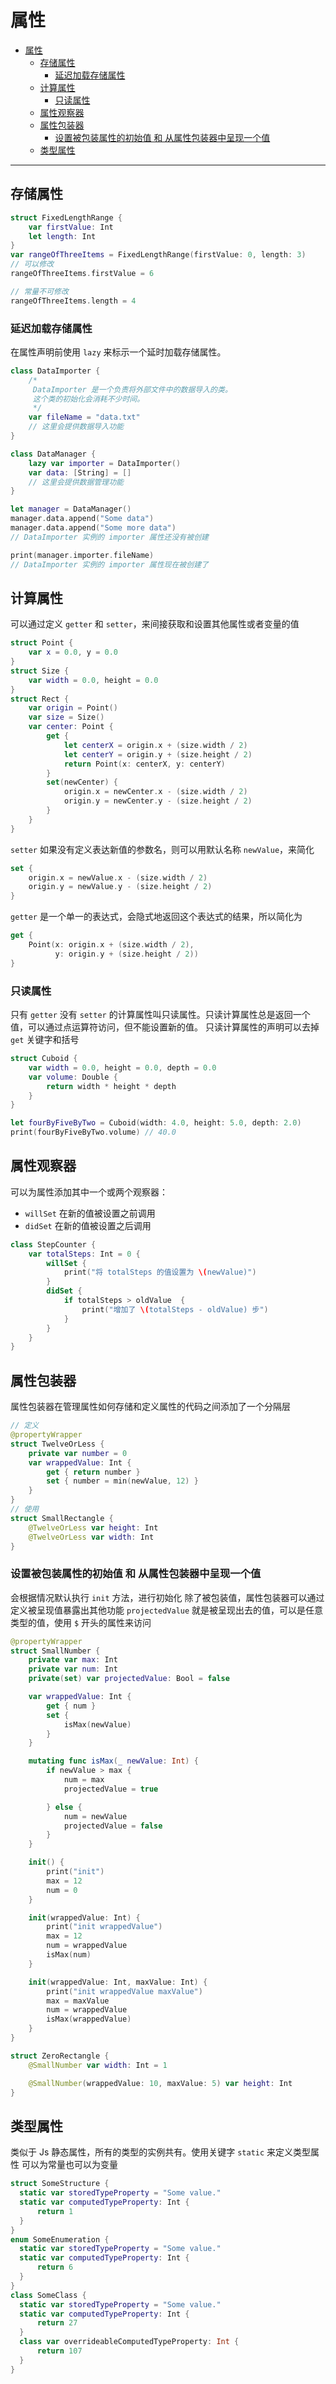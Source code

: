 # 属性

- [属性](#属性)
  - [存储属性](#存储属性)
    - [延迟加载存储属性](#延迟加载存储属性)
  - [计算属性](#计算属性)
    - [只读属性](#只读属性)
  - [属性观察器](#属性观察器)
  - [属性包装器](#属性包装器)
    - [设置被包装属性的初始值 和 从属性包装器中呈现一个值](#设置被包装属性的初始值-和-从属性包装器中呈现一个值)
  - [类型属性](#类型属性)

---

## 存储属性

```swift
struct FixedLengthRange {
    var firstValue: Int
    let length: Int
}
var rangeOfThreeItems = FixedLengthRange(firstValue: 0, length: 3)
// 可以修改
rangeOfThreeItems.firstValue = 6

// 常量不可修改
rangeOfThreeItems.length = 4
```

### 延迟加载存储属性

在属性声明前使用 `lazy` 来标示一个延时加载存储属性。

```swift
class DataImporter {
    /*
     DataImporter 是一个负责将外部文件中的数据导入的类。
     这个类的初始化会消耗不少时间。
     */
    var fileName = "data.txt"
    // 这里会提供数据导入功能
}

class DataManager {
    lazy var importer = DataImporter()
    var data: [String] = []
    // 这里会提供数据管理功能
}

let manager = DataManager()
manager.data.append("Some data")
manager.data.append("Some more data")
// DataImporter 实例的 importer 属性还没有被创建

print(manager.importer.fileName)
// DataImporter 实例的 importer 属性现在被创建了
```

## 计算属性

可以通过定义 `getter` 和 `setter`，来间接获取和设置其他属性或者变量的值

```swift
struct Point {
    var x = 0.0, y = 0.0
}
struct Size {
    var width = 0.0, height = 0.0
}
struct Rect {
    var origin = Point()
    var size = Size()
    var center: Point {
        get {
            let centerX = origin.x + (size.width / 2)
            let centerY = origin.y + (size.height / 2)
            return Point(x: centerX, y: centerY)
        }
        set(newCenter) {
            origin.x = newCenter.x - (size.width / 2)
            origin.y = newCenter.y - (size.height / 2)
        }
    }
}
```

`setter` 如果没有定义表达新值的参数名，则可以用默认名称 `newValue`，来简化

```swift
set {
    origin.x = newValue.x - (size.width / 2)
    origin.y = newValue.y - (size.height / 2)
}
```

`getter` 是一个单一的表达式，会隐式地返回这个表达式的结果，所以简化为

```swift
get {
    Point(x: origin.x + (size.width / 2),
          y: origin.y + (size.height / 2))
}
```

### 只读属性

只有 `getter` 没有 `setter` 的计算属性叫只读属性。只读计算属性总是返回一个值，可以通过点运算符访问，但不能设置新的值。
只读计算属性的声明可以去掉 `get` 关键字和括号

```swift
struct Cuboid {
    var width = 0.0, height = 0.0, depth = 0.0
    var volume: Double {
        return width * height * depth
    }
}

let fourByFiveByTwo = Cuboid(width: 4.0, height: 5.0, depth: 2.0)
print(fourByFiveByTwo.volume) // 40.0
```

## 属性观察器

可以为属性添加其中一个或两个观察器：

- `willSet` 在新的值被设置之前调用
- `didSet` 在新的值被设置之后调用

```swift
class StepCounter {
    var totalSteps: Int = 0 {
        willSet {
            print("将 totalSteps 的值设置为 \(newValue)")
        }
        didSet {
            if totalSteps > oldValue  {
                print("增加了 \(totalSteps - oldValue) 步")
            }
        }
    }
}
```

## 属性包装器

属性包装器在管理属性如何存储和定义属性的代码之间添加了一个分隔层

```swift
// 定义
@propertyWrapper
struct TwelveOrLess {
    private var number = 0
    var wrappedValue: Int {
        get { return number }
        set { number = min(newValue, 12) }
    }
}
// 使用
struct SmallRectangle {
    @TwelveOrLess var height: Int
    @TwelveOrLess var width: Int
}
```

### 设置被包装属性的初始值 和 从属性包装器中呈现一个值

会根据情况默认执行 `init` 方法，进行初始化
除了被包装值，属性包装器可以通过定义被呈现值暴露出其他功能
`projectedValue` 就是被呈现出去的值，可以是任意类型的值，使用 `$` 开头的属性来访问

```swift
@propertyWrapper
struct SmallNumber {
    private var max: Int
    private var num: Int
    private(set) var projectedValue: Bool = false

    var wrappedValue: Int {
        get { num }
        set {
            isMax(newValue)
        }
    }

    mutating func isMax(_ newValue: Int) {
        if newValue > max {
            num = max
            projectedValue = true

        } else {
            num = newValue
            projectedValue = false
        }
    }

    init() {
        print("init")
        max = 12
        num = 0
    }

    init(wrappedValue: Int) {
        print("init wrappedValue")
        max = 12
        num = wrappedValue
        isMax(num)
    }

    init(wrappedValue: Int, maxValue: Int) {
        print("init wrappedValue maxValue")
        max = maxValue
        num = wrappedValue
        isMax(wrappedValue)
    }
}

struct ZeroRectangle {
    @SmallNumber var width: Int = 1

    @SmallNumber(wrappedValue: 10, maxValue: 5) var height: Int
}
```

## 类型属性

类似于 Js 静态属性，所有的类型的实例共有。使用关键字 `static` 来定义类型属性
可以为常量也可以为变量

```swift
struct SomeStructure {
  static var storedTypeProperty = "Some value."
  static var computedTypeProperty: Int {
      return 1
  }
}
enum SomeEnumeration {
  static var storedTypeProperty = "Some value."
  static var computedTypeProperty: Int {
      return 6
  }
}
class SomeClass {
  static var storedTypeProperty = "Some value."
  static var computedTypeProperty: Int {
      return 27
  }
  class var overrideableComputedTypeProperty: Int {
      return 107
  }
}
```
